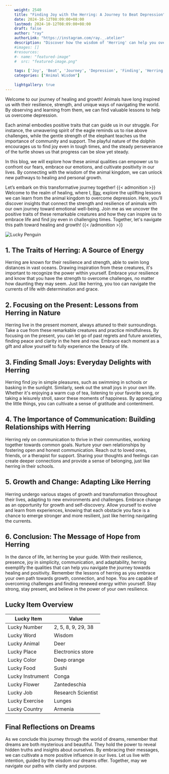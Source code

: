 ```yaml
---
    weight: 2540
    title: "Finding Joy with the Herring: A Journey to Beat Depression"  # Assuming 'title' column exists
    date: 2024-10-12T08:09:00+08:00
    lastmod: 2024-10-12T08:09:00+08:00
    draft: false
    author: "ray"
    authorLink: "https://instagram.com/ray._.atelier"
    description: "Discover how the wisdom of 'Herring' can help you overcome depression and find joy in your life journey."
    #images: []
    #resources:
    #- name: "featured-image"
    #  src: "featured-image.png"
    
    tags: ['Joy', 'Beat', 'Journey', 'Depression', 'Finding', 'Herring']
    categories: ["Animal Wisdom"]
    
    lightgallery: true
---
```

    
Welcome to our journey of healing and growth! Animals have long inspired us with their resilience, strength, and unique ways of navigating the world. By observing and learning from them, we can find valuable lessons to help us overcome depression.

Each animal embodies positive traits that can guide us in our struggle. For instance, the unwavering spirit of the eagle reminds us to rise above challenges, while the gentle strength of the elephant teaches us the importance of community and support. The playful nature of the dolphin encourages us to find joy even in tough times, and the steady perseverance of the turtle shows us that progress can be slow yet steady.

In this blog, we will explore how these animal qualities can empower us to confront our fears, embrace our emotions, and cultivate positivity in our lives. By connecting with the wisdom of the animal kingdom, we can unlock new pathways to healing and personal growth.

Let’s embark on this transformative journey together!
{{< admonition >}}
Welcome to the realm of healing, where I, [Ray](https://instagram.com/ray._.atelier), explore the uplifting lessons we can learn from the animal kingdom to overcome depression. Here, you’ll discover insights that connect the strength and resilience of animals with our own journey toward emotional well-being. Join me as we uncover the positive traits of these remarkable creatures and how they can inspire us to embrace life and find joy even in challenging times. Together, let's navigate this path toward healing and growth!
{{< /admonition >}}

![Lucky Penguin](https://cdn.pixabay.com/photo/2024/09/07/02/34/penguins-9028827_1280.jpg "Lucky Penguin")

## 1. The Traits of Herring: A Source of Energy
Herring are known for their resilience and strength, able to swim long distances in vast oceans. Drawing inspiration from these creatures, it's important to recognize the power within yourself. Embrace your resilience and know that you have the strength to overcome challenges, no matter how daunting they may seem. Just like herring, you too can navigate the currents of life with determination and grace.

## 2. Focusing on the Present: Lessons from Herring in Nature
Herring live in the present moment, always attuned to their surroundings. Take a cue from these remarkable creatures and practice mindfulness. By focusing on the present, you can let go of past regrets and future anxieties, finding peace and clarity in the here and now. Embrace each moment as a gift and allow yourself to fully experience the beauty of life.

## 3. Finding Small Joys: Everyday Delights with Herring
Herring find joy in simple pleasures, such as swimming in schools or basking in the sunlight. Similarly, seek out the small joys in your own life. Whether it's enjoying a warm cup of tea, listening to your favorite song, or taking a leisurely stroll, savor these moments of happiness. By appreciating the little things, you can cultivate a sense of gratitude and contentment.

## 4. The Importance of Communication: Building Relationships with Herring
Herring rely on communication to thrive in their communities, working together towards common goals. Nurture your own relationships by fostering open and honest communication. Reach out to loved ones, friends, or a therapist for support. Sharing your thoughts and feelings can create deeper connections and provide a sense of belonging, just like herring in their schools.

## 5. Growth and Change: Adapting Like Herring
Herring undergo various stages of growth and transformation throughout their lives, adapting to new environments and challenges. Embrace change as an opportunity for growth and self-discovery. Allow yourself to evolve and learn from experiences, knowing that each obstacle you face is a chance to emerge stronger and more resilient, just like herring navigating the currents.

## 6. Conclusion: The Message of Hope from Herring
In the dance of life, let herring be your guide. With their resilience, presence, joy in simplicity, communication, and adaptability, herring exemplify the qualities that can help you navigate the journey towards healing and positivity. Remember the lessons of herring as you embrace your own path towards growth, connection, and hope. You are capable of overcoming challenges and finding renewed energy within yourself. Stay strong, stay present, and believe in the power of your own resilience.


## Lucky Item Overview
| Lucky Item          | Value              |
|---------------|--------------------|
| Lucky Number        | 2, 5, 8, 9, 29, 38  |
| Lucky Word          | Wisdom |
| Lucky Animal        | Deer |
| Lucky Place         | Electronics store     |
| Lucky Color         | Deep orange     |
| Lucky Food          | Sushi      |
| Lucky Instrument    | Conga |
| Lucky Flower        | Zantedeschia    |
| Lucky Job           | Research Scientist       |
| Lucky Exercise      | Lunges  |
| Lucky Country       | Armenia    |


##  Final Reflections on Dreams

As we conclude this journey through the world of dreams, remember that dreams are both mysterious and beautiful. They hold the power to reveal hidden truths and insights about ourselves. By embracing their messages, we can cultivate a more positive influence in our lives. Let us live with intention, guided by the wisdom our dreams offer. Together, may we navigate our paths with clarity and purpose.
